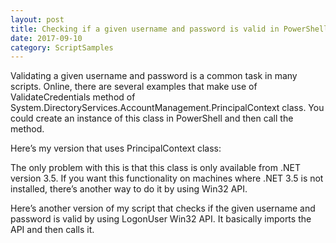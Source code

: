```yaml
---
layout: post
title: Checking if a given username and password is valid in PowerShell
date: 2017-09-10
category: ScriptSamples
---
```

Validating a given username and password is a common task in many scripts. Online, there are several examples that make use of ValidateCredentials method of System.DirectoryServices.AccountManagement.PrincipalContext class. You could create an instance of this class in PowerShell and then call the method.

Here’s my version that uses PrincipalContext class:
<script src="https://gist.github.com/VimalShekar/fd1429a154f8b6843cfe6439cabfc541.js"></script>

The only problem with this is that this class is only available from .NET version 3.5. If you want this functionality on machines where .NET 3.5 is not installed, there’s another way to do it by using Win32 API.

Here’s another version of my script that checks if the given username and password is valid by using LogonUser Win32 API. It basically imports the API and then calls it.
<script src="https://gist.github.com/VimalShekar/94e5cf1a64c56f0913595bfb910a7f93.js"></script>